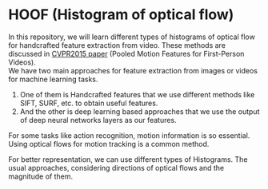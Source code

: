 # HOOF (Histogram of optical flow)
In this repository, we will learn different types of histograms of optical flow for handcrafted feature extraction from video.
These methods are discussed in [CVPR2015 paper](https://www.cv-foundation.org/openaccess/content_cvpr_2015/html/Ryoo_Pooled_Motion_Features_2015_CVPR_paper.html) (Pooled Motion Features for First-Person Videos).<br/>
We have two main approaches for feature extraction from images or videos for machine learning tasks.<br/>
1. One of them is Handcrafted features that we use different methods like SIFT, SURF, etc. to obtain useful features. 
2. And the other is deep learning based approaches that we use the output of deep neural networks layers as our features.<br/>

For some tasks like action recognition, motion information is so essential. Using optical flows for motion tracking is a common method.

For better representation, we can use different types of Histograms. The usual approaches, considering directions of optical flows and the magnitude of them.


